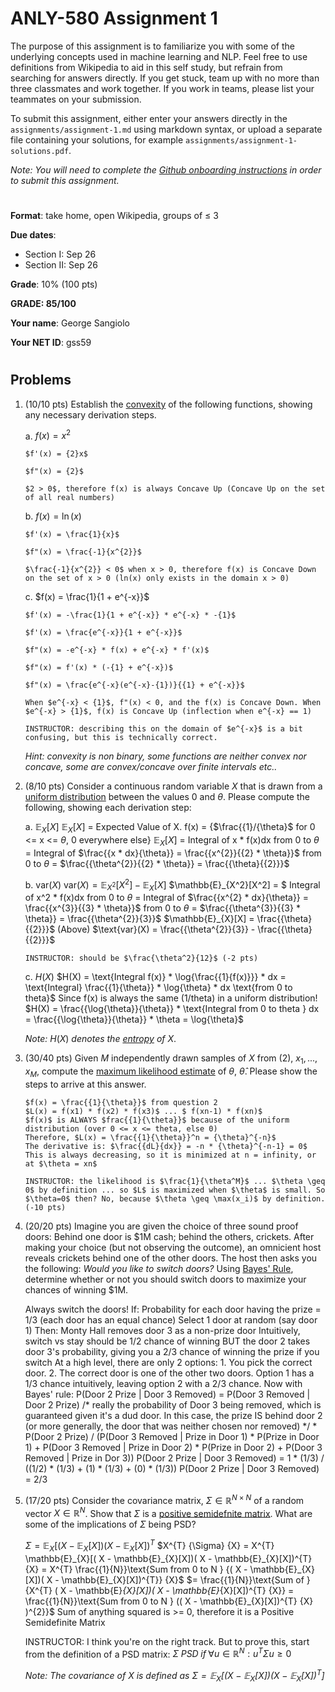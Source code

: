 # ANLY-580 Assignment 1

The purpose of this assignment is to familiarize you with some of the underlying concepts used in machine learning and NLP. Feel free to use definitions from Wikipedia to aid in this self study, but refrain from searching for answers directly. If you get stuck, team up with no more than three classmates and work together. If you work in teams, please list your teammates on your submission.

To submit this assignment, either enter your answers directly in the `assignments/assignment-1.md` using markdown syntax, or upload a separate file containing your solutions, for example `assignments/assignment-1-solutions.pdf`.

*Note: You will need to complete the [Github onboarding instructions](https://github.com/chrislarson1/GU-ANLY-580-FALL-2021/blob/main/github-setup.md) in order to submit this assignment.*

#
**Format**: take home, open Wikipedia, groups of $\leq$ 3

**Due dates**:
 
 - Section I: Sep 26
 - Section II: Sep 26

**Grade**: 10% (100 pts)

**GRADE: 85/100**

**Your name**: George Sangiolo

**Your NET ID**: gss59

#
## Problems

1. (10/10 pts) Establish the [convexity](https://en.wikipedia.org/wiki/Convex_function) of the following functions, showing any necessary derivation steps.

    a. $f(x) = x^{2}$
    
       $f'(x) = {2}x$
       
       $f"(x) = {2}$
       
       $2 > 0$, therefore f(x) is always Concave Up (Concave Up on the set of all real numbers)

    b. $f(x) = \ln(x)$
    
       $f'(x) = \frac{1}{x}$
       
       $f"(x) = \frac{-1}{x^{2}}$
       
       $\frac{-1}{x^{2}} < 0$ when x > 0, therefore f(x) is Concave Down on the set of x > 0 (ln(x) only exists in the domain x > 0)

    c. $f(x) = \frac{1}{1 + e^{-x}}$
       
       $f'(x) = -\frac{1}{1 + e^{-x}} * e^{-x} * -{1}$
       
       $f'(x) = \frac{e^{-x}}{1 + e^{-x}}$
       
       $f"(x) = -e^{-x} * f(x) + e^{-x} * f'(x)$
       
       $f"(x) = f'(x) * (-{1} + e^{-x})$
       
       $f"(x) = \frac{e^{-x}(e^{-x}-{1})}{{1} + e^{-x}}$
       
       When $e^{-x} < {1}$, f"(x) < 0, and the f(x) is Concave Down. When $e^{-x} > {1}$, f(x) is Concave Up (inflection when e^{-x} == 1)
       
       INSTRUCTOR: describing this on the domain of $e^{-x}$ is a bit confusing, but this is technically correct. 

    *Hint: convexity is non binary, some functions are neither convex nor concave, some are convex/concave over finite intervals etc..* 



2. (8/10 pts) Consider a continuous random variable $X$ that is drawn from a [uniform distribution](https://en.wikipedia.org/wiki/Continuous_uniform_distribution) between the values $0$ and $\theta$. Please compute the following, showing each derivation step:

    a. $\mathbb{E}_{X}[X]$
       $\mathbb{E}_{X}[X]$ = Expected Value of X. f(x) = {$\frac{{1}/{\theta}$ for 0 <= x <= $\theta$, 0 everywhere else}
       $\mathbb{E}_{X}[X]$ = Integral of x * f(x)dx from 0 to $\theta$ = Integral of $\frac{{x * dx}{\theta}} = \frac{{x^{2}}{{2} * \theta}}$ from 0 to $\theta$ = $\frac{{\theta^{2}}{{2} * \theta}} = \frac{{\theta}{{2}}}$

    b. $\text{var}(X)$
       $\text{var}(X) = \mathbb{E}_{X^2}[X^2] - \mathbb{E}_{X}[X]$
       $\mathbb{E}_{X^2}[X^2] = $ Integral of x^2 * f(x)dx from 0 to $\theta$ = Integral of $\frac{{x^{2} * dx}{\theta}} = \frac{{x^{3}}{{3} * \theta}}$ from 0 to $\theta$ = $\frac{{\theta^{3}}{{3} * \theta}} = \frac{{\theta^{2}}{3}}$
       $\mathbb{E}_{X}[X] = \frac{{\theta}{{2}}}$ (Above)
       $\text{var}(X) = \frac{{\theta^{2}}{3}} - \frac{{\theta}{{2}}}$
       
       INSTRUCTOR: should be $\frac{\theta^2}{12}$ (-2 pts)

    c. $H(X)$
       $H(X) = \text{Integral f(x)} * \log{\frac{{1}{f(x)}}} * dx = \text{Integral} \frac{{1}{\theta}} * \log{\theta} * dx \text{from 0 to theta}$ Since f(x) is always the same (1/theta) in a uniform distribution!
       $H(X) = \frac{{\log{\theta}}{\theta}} * \text{Integral from 0 to theta } dx = \frac{{\log{\theta}}{\theta}} * \theta  = \log{\theta}$

    *Note:* $H(X)$ *denotes the [entropy](https://en.wikipedia.org/wiki/Entropy_(information_theory)) of* $X$. 


3. (30/40 pts) Given $M$ independently drawn samples of $X$ from (2), $x_{1}, ..., x_{M}$, compute the [maximum likelihood estimate](https://en.wikipedia.org/wiki/Maximum_likelihood_estimation) of $\theta$, $\hat{\theta}$. Please show the steps to arrive at this answer.

       $f(x) = \frac{{1}{\theta}}$ from question 2
       $L(x) = f(x1) * f(x2) * f(x3)$ ... $ f(xn-1) * f(xn)$
       $f(x)$ is ALWAYS $frac{{1}{\theta}}$ because of the uniform distribution (over 0 <= x <= theta, else 0)
       Therefore, $L(x) = \frac{{1}{\theta}}^n = {\theta}^{-n}$
       The derivative is: $\frac{{dL}{dx}} = -n * {\theta}^{-n-1} = 0$
       This is always decreasing, so it is minimized at n = infinity, or at $\theta = xn$
       
       INSTRUCTOR: the likelihood is $\frac{1}{\theta^M}$ ... $\theta \geq 0$ by definition ... so $L$ is maximized when $\theta$ is small. So $\theta=0$ then? No, because $\theta \geq \max(x_i)$ by definition. (-10 pts)


4. (20/20 pts) Imagine you are given the choice of three sound proof doors: Behind one door is \$1M cash; behind the others, crickets. After making your choice (but not observing the outcome), an omnicient host reveals crickets behind one of the other doors. The host then asks you the following: *Would you like to switch doors?* Using [Bayes' Rule](https://en.wikipedia.org/wiki/Bayes%27_theorem), determine whether or not you should switch doors to maximize your chances of winning $1M.

      Always switch the doors!
      If: Probability for each door having the prize = 1/3 (each door has an equal chance)
      Select 1 door at random (say door 1)
      Then: Monty Hall removes door 3 as a non-prize door
      Intuitively, switch vs stay should be 1/2 chance of winning
      BUT the door 2 takes door 3's probability, giving you a 2/3 chance of winning the prize if you switch
      At a high level, there are only 2 options: 1. You pick the correct door. 2. The correct door is one of the other two doors. Option 1 has a 1/3 chance intuitively, leaving option 2 with a 2/3 chance.
      Now with Bayes' rule:
      P(Door 2 Prize | Door 3 Removed) = P(Door 3 Removed | Door 2 Prize) /* really the probability of Door 3 being removed, which is guaranteed given it's a dud door. In this case, the prize IS behind door 2 (or more generally, the door that was neither chosen nor removed) */ * P(Door 2 Prize) / (P(Door 3 Removed | Prize in Door 1) * P(Prize in Door 1) + P(Door 3 Removed | Prize in Door 2) * P(Prize in Door 2) + P(Door 3 Removed | Prize in Dor 3))
      P(Door 2 Prize | Door 3 Removed) = 1 * (1/3) / ((1/2) * (1/3) + (1) * (1/3) + (0) * (1/3))
      P(Door 2 Prize | Door 3 Removed) = 2/3

5. (17/20 pts) Consider the covariance matrix, $\Sigma \in \mathbb{R}^{N \times N}$ of a random vector $X \in \mathbb{R}^{N}$. Show that $\Sigma$ is a [positive semidefnite matrix](https://en.wikipedia.org/wiki/Definite_matrix). What are some of the implications of $\Sigma$ being PSD?

      $\Sigma = \mathbb{E}_{X}[( X - \mathbb{E}_{X}[X])( X - \mathbb{E}_{X}[X])^{T}$
      $X^{T} {\Sigma} {X} = X^{T} \mathbb{E}_{X}[( X - \mathbb{E}_{X}[X])( X - \mathbb{E}_{X}[X])^{T} {X} = X^{T} \frac{{1}{N}}\text{Sum from 0 to N } {( X - \mathbb{E}_{X}[X])( X - \mathbb{E}_{X}[X])^{T}} {X}$
      $= \frac{{1}{N}}\text{Sum of } {X^{T} ( X - \mathbb{E}_{X}[X])( X - \mathbb{E}_{X}[X])^{T} {X}} = \frac{{1}{N}}\text{Sum from 0 to N } (( X - \mathbb{E}_{X}[X])^{T} {X} )^{2}}$
      Sum of anything squared is >= 0, therefore it is a Positive Semidefinite Matrix
      
     INSTRUCTOR: I think you're on the right track. But to prove this, start from the definition of a PSD matrix: $\Sigma \; PSD \; if \; \forall{u \in \mathbb{R}^N}: u^T \Sigma u \geq 0$

    *Note: The covariance of $X$ is defined as $\Sigma = \mathbb{E}_{X}\big[ \big( X - \mathbb{E}_{X}[X] \big)\big( X - \mathbb{E}_{X}[X] \big)^{T} \big]$*
